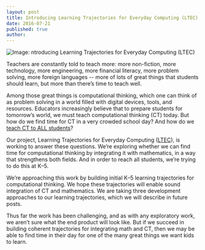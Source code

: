 ```yaml
---
layout: post
title: Introducing Learning Trajectories for Everyday Computing (LTEC)
date: 2016-07-21
published: true
author:
---
```


![Image: ntroducing Learning Trajectories for Everyday Computing (LTEC)](http://everydaycomputing.org/static/img/splash.png "Introducing Learning Trajectories for Everyday Computing (LTEC)")

Teachers are constantly told to teach more: more non-fiction, more technology, more engineering, more financial literacy, more problem solving, more foreign languages -- more of lots of great things that students should learn, but more than there’s time to teach well.

Among those great things is computational thinking, which one can think of as problem solving in a world filled with digital devices, tools, and resources. Educators increasingly believe that to prepare students for tomorrow’s world, we must teach computational thinking (CT) today. But how do we find time for CT in a very crowded school day? And how do we [teach CT to ALL students](https://www.whitehouse.gov/blog/2016/01/30/computer-science-all)?

Our project, Learning Trajectories for Everyday Computing ([LTEC](http://everydaycomputing.org)), is working to answer these questions. We’re exploring whether we can find time for computational thinking by integrating it with mathematics, in a way that strengthens both fields. And in order to reach all students, we’re trying to do this at K–5.

We’re approaching this work by building initial K–5 learning trajectories for computational thinking. We hope these trajectories will enable sound integration of CT and mathematics. We are taking three development approaches to our learning trajectories, which we will describe in future posts.

Thus far the work has been challenging, and as with any exploratory work, we aren’t sure what the end product will look like. But if we succeed in building coherent trajectories for integrating math and CT, then we may be able to find time in their day for one of the many great things we want kids to learn.

